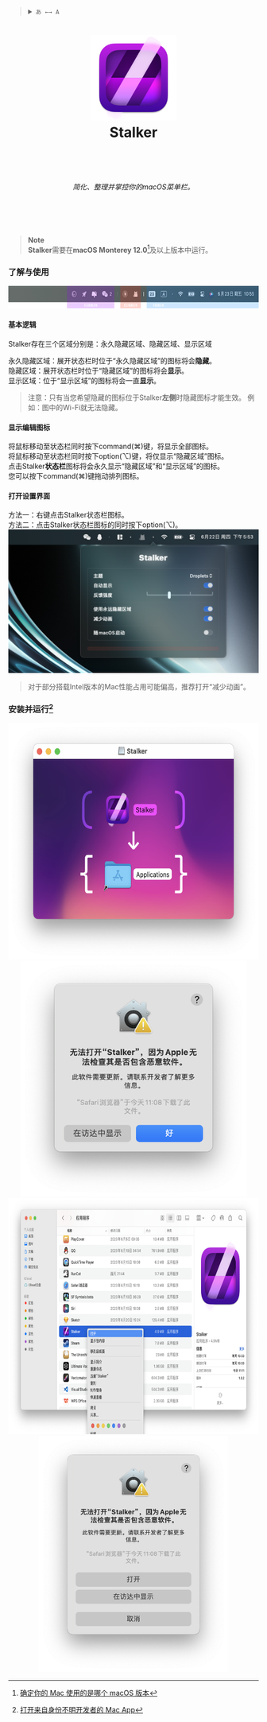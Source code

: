 <blockquote>
  <details>
    <summary>
      <code>あ ←→ A</code>
    </summary>
    <br />
    &emsp;&ensp;<a href="https://github.com/KrLite/Stalker">English</a>
    <br />
    &emsp;&ensp;简体中文
  </details>
</blockquote>

# <p align="center"><img width="172" src="/Stalker/Assets.xcassets/AppIcon.appiconset/icon_512x512@2x@2x.png?raw=true" /><br />Stalker</p><br />

###### <p align="center">简化、整理并掌控你的macOS菜单栏。</p>

### <div><!--Empty Lines--><br /><br /></div>

> **Note**  
> **Stalker**需要在**macOS Monterey 12.0**[^check_your_macos_version]及以上版本中运行。

[^check_your_macos_version]: [确定你的 Mac 使用的是哪个 macOS 版本](https://support.apple.com/zh-cn/HT201260)

### 了解与使用

<div align="center"><img alt="总览" height="45" src="/Docs/Contents/简体中文/Overview.png?raw=true" /></div>

#### 基本逻辑

Stalker存在三个区域分别是：永久隐藏区域、隐藏区域、显示区域

永久隐藏区域：展开状态栏时位于“永久隐藏区域”的图标将会**隐藏**。  
隐藏区域：展开状态栏时位于“隐藏区域”的图标将会**显示**。  
显示区域：位于“显示区域”的图标将会一直**显示**。

>注意：只有当您希望隐藏的图标位于Stalker**左侧**时隐藏图标才能生效。
>例如：图中的Wi-Fi就无法隐藏。

#### 显示编辑图标

将鼠标移动至状态栏同时按下command(⌘)键，将显示全部图标。  
将鼠标移动至状态栏同时按下option(⌥)键，将仅显示“隐藏区域”图标。  
点击Stalker**状态栏**图标将会永久显示“隐藏区域”和“显示区域”的图标。  
您可以按下command(⌘)键拖动排列图标。  

#### 打开设置界面

方法一：右键点击Stalker状态栏图标。  
方法二：点击Stalker状态栏图标的同时按下option(⌥)。  
![Stalker设置](https://github.com/Xinshao-air/Xinshao-Doc/blob/main/测试.png?raw=true)
>对于部分搭载Intel版本的Mac性能占用可能偏高，推荐打开“减少动画”。

### 安装并运行[^install_and_run]

[^install_and_run]: [打开来自身份不明开发者的 Mac App](https://support.apple.com/zh-cn/guide/mac-help/mh40616/mac)

<div align="center">
  <!--DMG-->
  <picture>
    <source
      media="(prefers-color-scheme: dark)"
      srcset="/Docs/Contents/简体中文/Dark/1.png?raw=true"
    />
    <img
      height="475"
      src="/Docs/Contents/简体中文/Light/1.png?raw=true"
    />
  </picture>
</div>

<div align="center">
  <!--Open in Finder-->
  <picture>
    <source
      media="(prefers-color-scheme: dark)"
      srcset="/Docs/Contents/简体中文/Dark/2.png?raw=true"
    />
    <img
      height="475"
      src="/Docs/Contents/简体中文/Light/2.png?raw=true"
    />
  </picture>
</div>

<div align="center">
  <!--Open with Right Click-->
  <picture>
    <source
      media="(prefers-color-scheme: dark)"
      srcset="/Docs/Contents/简体中文/Dark/3.png?raw=true"
    />
    <img
      height="475"
      src="/Docs/Contents/简体中文/Light/3.png?raw=true"
    />
  </picture>
</div>

<div align="center">
  <!--Open-->
  <picture>
    <source
      media="(prefers-color-scheme: dark)"
      srcset="/Docs/Contents/简体中文/Dark/4.png?raw=true"
    />
    <img
      height="475"
      src="/Docs/Contents/简体中文/Light/4.png?raw=true"
    />
  </picture>
</div>
